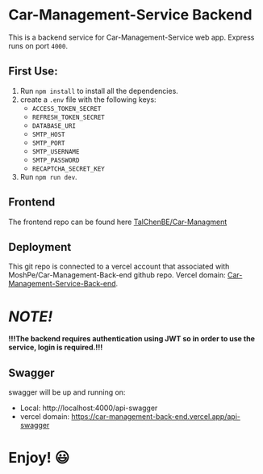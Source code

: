 # Car-Management-Service Backend
This is a backend service for Car-Management-Service web app.
Express runs on port `4000`.

## First Use:
1. Run `npm install` to install all the dependencies.
2. create a `.env` file with the following keys:
   - `ACCESS_TOKEN_SECRET`
   - `REFRESH_TOKEN_SECRET`
   - `DATABASE_URI`
   - `SMTP_HOST`
   - `SMTP_PORT`
   - `SMTP_USERNAME`
   - `SMTP_PASSWORD`
   - `RECAPTCHA_SECRET_KEY`
3. Run `npm run dev`.

## Frontend
The frontend repo can be found here [TalChenBE/Car-Managment](https://github.com/TalChenBE/Car-Managment)

## Deployment
This git repo is connected to a vercel account that associated with MoshPe/Car-Management-Back-end github repo.
Vercel domain: [Car-Management-Service-Back-end](https://car-management-back-end.vercel.app/api/).

# *NOTE!*
**!!!The backend requires authentication using JWT so in order to use the service, login is required.!!!**

## Swagger
swagger will be up and running on:
- Local: http://localhost:4000/api-swagger
- vercel domain: https://car-management-back-end.vercel.app/api-swagger


# Enjoy! :smiley:
